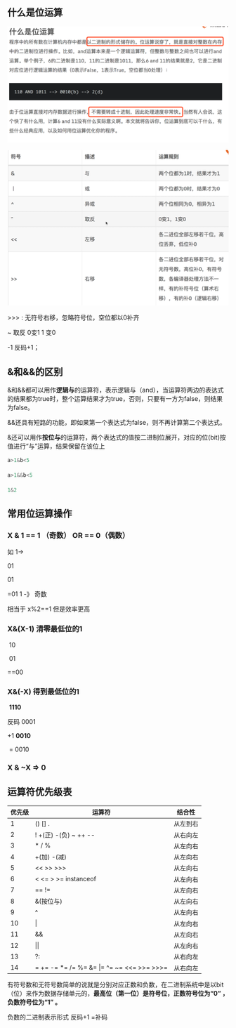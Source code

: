## 什么是位运算

![image-20200626123556595](../assets/image-20200626123556595.png)

![image-20200626123943402](../assets/image-20200626123943402.png)

\>>>   :   无符号右移，忽略符号位，空位都以0补齐





~ 取反 0变1  1 变0

-1 反码+1；

## &和&&的区别

&和&&都可以用作**逻辑与**的运算符，表示逻辑与（and），当运算符两边的表达式的结果都为true时，整个运算结果才为true，否则，只要有一方为false，则结果为false。

&&还具有短路的功能，即如果第一个表达式为false，则不再计算第二个表达式。

&还可以用作**按位与**的运算符，两个表达式的值按二进制位展开，对应的位(bit)按值进行“与”运算，结果保留在该位上

```java
a>1&b<5  

a>1&&b<5
  
1&2   
```





## 常用位运算操作

### X & 1 == 1 （奇数） OR == 0（偶数） 

如 1-> 

  01

  01

=01  1 -》 奇数

相当于 x%2==1  但是效率更高



### X&(X-1)    清零最低位的1

​     10

​     01

==00



### X&(-X)  得到最低位的1

​           **1110**

  反码  0001

  +1     **0010**

​         = 0010



### X & ~X => 0







## 运算符优先级表

| 优先级 | 运算符                                        | 结合性   |
| ------ | --------------------------------------------- | -------- |
| 1      | () [] .                                       | 从左到右 |
| 2      | ! +(正)  -(负) ~ ++ --                        | 从右向左 |
| 3      | * / %                                         | 从左向右 |
| 4      | +(加) -(减)                                   | 从左向右 |
| 5      | << >> >>>                                     | 从左向右 |
| 6      | < <= > >= instanceof                          | 从左向右 |
| 7      | ==  !=                                        | 从左向右 |
| 8      | &(按位与)                                     | 从左向右 |
| 9      | ^                                             | 从左向右 |
| 10     | \|                                            | 从左向右 |
| 11     | &&                                            | 从左向右 |
| 12     | \|\|                                          | 从左向右 |
| 13     | ?:                                            | 从右向左 |
| 14     | = += -= *= /= %= &= \|= ^=  ~=  <<= >>=  >>>= | 从右向左 |

 



有符号数和无符号数简单的说就是分别对应正数和负数，在二进制系统中是以bit（位）来作为数据存储单元的，**最高位（第一位）是符号位，正数符号位为“0” ，负数符号位为“1” 。**



负数的二进制表示形式   反码+1 =补码